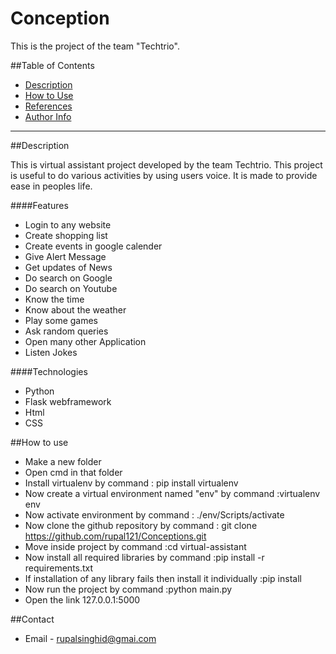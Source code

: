 # Conception

This is the project of the team "Techtrio".

##Table of Contents
- [Description](#description)
- [How to Use](#how-to-use)
- [References](#references)
- [Author Info](#author-info)

---

##Description

This is virtual assistant project developed by the team Techtrio. This project is useful to do various  activities  by  using  users voice. It is made to  provide ease in peoples life.

####Features

- Login to any website
- Create shopping list
- Create events in google calender
- Give Alert Message
- Get updates of News
- Do search on Google
- Do search on Youtube
- Know the time
- Know about the weather
- Play some games
- Ask random queries
- Open many other Application
- Listen Jokes

####Technologies
- Python
- Flask webframework
- Html
- CSS

##How to use

- Make a new folder
- Open cmd in that folder
- Install virtualenv by command : pip install virtualenv
- Now create a virtual environment named "env" by command :virtualenv env
- Now activate environment by command : ./env/Scripts/activate
- Now clone the github repository by command : git clone https://github.com/rupal121/Conceptions.git
- Move inside project by command :cd virtual-assistant
- Now install all required libraries by command :pip install -r requirements.txt
- If installation of any library fails then install it individually :pip install <name of library>
- Now run the project by command :python main.py
- Open the link 127.0.0.1:5000  

##Contact
- Email - rupalsinghid@gmai.com

